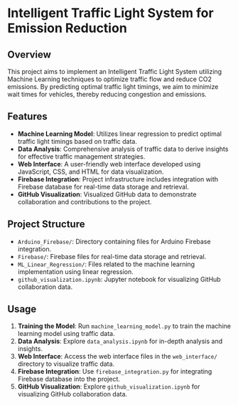 # Intelligent Traffic Light System for Emission Reduction

## Overview
This project aims to implement an Intelligent Traffic Light System utilizing Machine Learning techniques to optimize traffic flow and reduce CO2 emissions. By predicting optimal traffic light timings, we aim to minimize wait times for vehicles, thereby reducing congestion and emissions.

## Features
- **Machine Learning Model**: Utilizes linear regression to predict optimal traffic light timings based on traffic data.
- **Data Analysis**: Comprehensive analysis of traffic data to derive insights for effective traffic management strategies.
- **Web Interface**: A user-friendly web interface developed using JavaScript, CSS, and HTML for data visualization.
- **Firebase Integration**: Project infrastructure includes integration with Firebase database for real-time data storage and retrieval.
- **GitHub Visualization**: Visualized GitHub data to demonstrate collaboration and contributions to the project.

## Project Structure
- `Arduino_Firebase/`: Directory containing files for Arduino Firebase integration.
- `Firebase/`: Firebase files for real-time data storage and retrieval.
- `ML_Linear_Regression/`: Files related to the machine learning implementation using linear regression.
- `github_visualization.ipynb`: Jupyter notebook for visualizing GitHub collaboration data.

## Usage
1. **Training the Model**: Run `machine_learning_model.py` to train the machine learning model using traffic data.
2. **Data Analysis**: Explore `data_analysis.ipynb` for in-depth analysis and insights.
3. **Web Interface**: Access the web interface files in the `web_interface/` directory to visualize traffic data.
4. **Firebase Integration**: Use `firebase_integration.py` for integrating Firebase database into the project.
5. **GitHub Visualization**: Explore `github_visualization.ipynb` for visualizing GitHub collaboration data.
